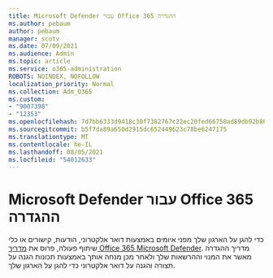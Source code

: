 ```yaml
---
title: Microsoft Defender עבור Office 365 ההגדרה
ms.author: pebaum
author: pebaum
manager: scotv
ms.date: 07/09/2021
ms.audience: Admin
ms.topic: article
ms.service: o365-administration
ROBOTS: NOINDEX, NOFOLLOW
localization_priority: Normal
ms.collection: Adm_O365
ms.custom:
- "9007398"
- "12353"
ms.openlocfilehash: 7d7bb6333d9418c30f7382767c22ec20fed66750ad89db92b86a6981bf55487d
ms.sourcegitcommit: b5f7da89a650d2915dc652449623c78be6247175
ms.translationtype: MT
ms.contentlocale: he-IL
ms.lasthandoff: 08/05/2021
ms.locfileid: "54012633"
---
```

# <a name="microsoft-defender-for-office-365-setup-guide"></a>Microsoft Defender עבור Office 365 ההגדרה

כדי להגן על הארגון שלך מפני איומים באמצעות דואר אלקטרוני, הודעות, קישורים או כלי שיתוף פעולה, פרוס את [מדריך Office 365 Microsoft Defender](https://admin.microsoft.com/adminportal/home#/modernonboarding/office365advancedthreatprotectionadvisor). מדריך ההגדרה מאשר את המנוי וההרשאות שלך ולאחר מכן מנחה אותך באמצעות תכונות הגנה על תצורה והגנה על דואר אלקטרוני כדי להגן על הארגון שלך.